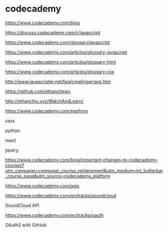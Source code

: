 # codecademy  



https://www.codecademy.com/blog

https://discuss.codecademy.com/c/javascript

https://www.codecademy.com/glossary/javascript


https://www.codecademy.com/articles/glossary-javascript

https://www.codecademy.com/articles/glossary-html

https://www.codecademy.com/articles/glossary-css



http://www.javascripter.net/faq/creatingarrays.htm

https://github.com/ethanchewy

http://ethanchiu.xyz/WatchAndLearn/





https://www.codecademy.com/xgqfrms

sass


python


react


jquery

https://www.codecademy.com/blog/important-changes-to-codecademy-courses?utm_campaign=composer_course_replacement&utm_medium=int_butterbar_course_page&utm_source=codecademy_platform




https://www.codecademy.com/apis


https://www.codecademy.com/en/tracks/soundcloud

SoundCloud API


https://www.codecademy.com/en/tracks/oauth

OAuth2 with GitHub





















